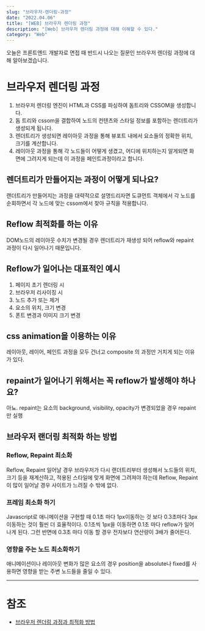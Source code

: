 ```yaml
---
slug: "브라우저-렌더링-과정"
date: "2022.04.06"
title: "[WEB] 브라우저 렌더링 과정"
description: "[Web] 브라우저 렌더링 과정에 대해 이해할 수 있다."
category: "Web"
---
```


오늘은 프론트엔드 개발자로 면접 때 반드시 나오는 질문인 브라우저 렌더링 과정에 대해 알아보겠습니다.

# 브라우저 렌더링 과정

1. 브라우저 렌더링 엔진이 HTML과 CSS를 파싱하여 돔트리와 CSSOM을 생성합니다.
2. 돔 트리와 cssom을 결합하여 노드의 컨텐츠와 스타일 정보를 포함하는 렌더트리가 생성되게 됩니다.
3. 렌더트리가 생성되면 레이아웃 과정을 통해 뷰포트 내에서 요소들의 정확한 위치, 크기를 계산합니다.
4. 레이아웃 과정을 통해 각 노드들이 어떻게 생겼고, 어디에 위치하는지 알게되면 화면에 그려지게 되는데 이 과정을 페인트과정이라고 합니다.

## 렌더트리가 만들어지는 과정이 어떻게 되나요?

랜더트리가 만들어지는 과정을 대략적으로 설명드리자면 도큐먼트 객체에서 각 노드를 순회하면서 각 노드에 맞는 cssom에서 찾아 규칙을 적용합니다.

## Reflow 최적화를 하는 이유

DOM노드의 레이아웃 수치가 변경될 경우 렌더트리가 재생성 되어 reflow와 repaint 과정이 다시 일어나기 때문입니다.

## Reflow가 일어나는 대표적인 예시

1. 페이지 초기 렌더링 시
2. 브라우저 리사이징 시
3. 노드 추가 또는 제거
4. 요소의 위치, 크기 변경
5. 폰트 변경과 이미지 크기 변경

## css animation을 이용하는 이유

레이아웃, 레이어, 페인트 과정을 모두 건너고 composite 의 과정만 거치게 되는 이유가 있다.

## repaint가 일어나기 위해서는 꼭 reflow가 발생해야 하나요?

아뇨. repaint는 요소의 background, visibility, opacity가 변경되었을 경우 repaint만 실행

## 브라우저 랜더링 최적화 하는 방법

### Reflow, Repaint 최소화

Reflow, Repaint 일어날 경우 브라우저가 다시 랜더트리부터 생성해서 노드들의 위치, 크기 등을 재계산하고, 적용된 스타일에 맞게 화면에 그려져야 하는데 Reflow, Repaint이 많이 일어날 경우 사이트가 느려질 수 밖에 없다.

### 프레임 최소화 하기

Javascript로 애니메이션을 구현할 때 0.1초 마다 1px이동하는 것 보다 0.3초마다 3px 이동하는 것이 훨씬 더 효율적이다.
0.1초씩 1px을 이동하면 0.1초 마다 reflow가 일어나게 된다.
그런 반면에 0.3초 마다 이동 할 경우 전자보다 연산량이 3배가 줄어든다.

### 영향을 주는 노드 최소화하기

애니메이션이나 레이아웃 변화가 많은 요소의 경우 position을 absolute나 fixed를 사용하면 영향을 받는 주변 노드들을 줄일 수 있다.

---

# 참조

- [브라우저 렌더링 과정과 최적화 방법](https://velog.io/@wiostz98kr/%EB%B8%8C%EB%9D%BC%EC%9A%B0%EC%A0%80-%EB%A0%8C%EB%8D%94%EB%A7%81-%EA%B3%BC%EC%A0%95%EA%B3%BC-%EC%B5%9C%EC%A0%81%ED%99%94-%EB%B0%A9%EB%B2%95)
